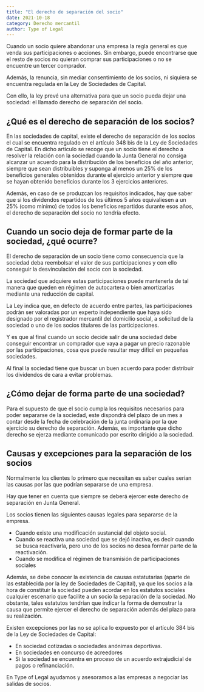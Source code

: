 ```yaml
---
title: "El derecho de separación del socio"
date: 2021-10-18
category: Derecho mercantil
author: Type of Legal
---
```


Cuando un socio quiere abandonar una empresa la regla general es que venda sus participaciones o acciones. Sin embargo, puede encontrarse que el resto de socios no quieran comprar sus participaciones o no se encuentre un tercer comprador.

Además, la renuncia, sin mediar consentimiento de los socios, ni siquiera se encuentra regulada en la Ley de Sociedades de Capital.

Con ello, la ley prevé una alternativa para que un socio pueda dejar una sociedad: el llamado derecho de separación del socio.

**¿Qué es el derecho de separación de los socios?**
---------------------------------------------------

En las sociedades de capital, existe el derecho de separación de los socios el cual se encuentra regulado en el artículo 348 bis de la Ley de Sociedades de Capital. En dicho artículo se recoge que un socio tiene el derecho a resolver la relación con la sociedad cuando la Junta General no consiga alcanzar un acuerdo para la distribución de los beneficios del año anterior, siempre que sean distribuibles y suponga al menos un 25% de los beneficios generales obtenidos durante el ejercicio anterior y siempre que se hayan obtenido beneficios durante los 3 ejercicios anteriores.

Además, en caso de se produzcan los requisitos indicados, hay que saber que si los dividendos repartidos de los últimos 5 años equivaliesen a un 25% (como mínimo) de todos los beneficios repartidos durante esos años, el derecho de separación del socio no tendría efecto.

**Cuando un socio deja de formar parte de la sociedad, ¿qué ocurre?**
---------------------------------------------------------------------

El derecho de separación de un socio tiene como consecuencia que la sociedad deba reembolsar el valor de sus participaciones y con ello conseguir la desvinculación del socio con la sociedad.

La sociedad que adquiere estas participaciones puede mantenerla de tal manera que queden en régimen de autocartera o bien amortizarlas mediante una reducción de capital.

La Ley indica que, en defecto de acuerdo entre partes, las participaciones podrán ser valoradas por un experto independiente que haya sido designado por el registrador mercantil del domicilio social, a solicitud de la sociedad o uno de los socios titulares de las participaciones.

Y es que al final cuando un socio decide salir de una sociedad debe conseguir encontrar un comprador que vaya a pagar un precio razonable por las participaciones, cosa que puede resultar muy difícil en pequeñas sociedades.

Al final la sociedad tiene que buscar un buen acuerdo para poder distribuir los dividendos de cara a evitar problemas.

**¿Cómo dejar de forma parte de una sociedad?**
-----------------------------------------------

Para el supuesto de que el socio cumpla los requisitos necesarios para poder separarse de la sociedad, este dispondrá del plazo de un mes a contar desde la fecha de celebración de la junta ordinaria por la que ejercicio su derecho de separación. Además, es importante que dicho derecho se ejerza mediante comunicado por escrito dirigido a la sociedad.

**Causas y excepciones para la separación de los socios**
---------------------------------------------------------

Normalmente los clientes lo primero que necesitan es saber cuales serían las causas por las que podrían separarse de una empresa.

Hay que tener en cuenta que siempre se deberá ejercer este derecho de separación en Junta General.

Los socios tienen las siguientes causas legales para separarse de la empresa. 

*   Cuando existe una modificación sustancial del objeto social.
*   Cuando se reactiva una sociedad que se dejó inactiva, es decir cuando se busca reactivarla, pero uno de los socios no desea formar parte de la reactivación.
*   Cuando se modifica el régimen de transmisión de participaciones sociales

Además, se debe conocer la existencia de causas estatutarias (aparte de las establecida por la ley de Sociedades de Capital), ya que los socios a la hora de constituir la sociedad pueden acordar en los estatutos sociales cualquier escenario que facilite a un socio la separación de la sociedad. No obstante, tales estatutos tendrían que indicar la forma de demostrar la causa que permite ejercer el derecho de separación además del plazo para su realización.

Existen excepciones por las no se aplica lo expuesto por el artículo 384 bis de la Ley de Sociedades de Capital:

*   En sociedad cotizadas o sociedades anónimas deportivas.
*   En sociedades en concurso de acreedores
*   Si la sociedad se encuentra en proceso de un acuerdo extrajudicial de pagos o refinanciación.

En Type of Legal ayudamos y asesoramos a las empresas a negociar las salidas de socios.
